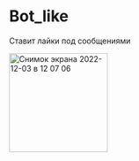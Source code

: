 # Bot_like

Ставит лайки под сообщениями



<img width="179" alt="Снимок экрана 2022-12-03 в 12 07 06" src="https://user-images.githubusercontent.com/102382786/205433331-b2592684-3af9-400d-b656-48a6d97670d6.png">


